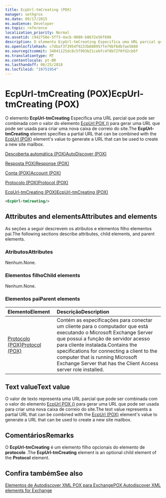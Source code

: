 ```yaml
---
title: EcpUrl-tmCreating (POX)
manager: sethgros
ms.date: 09/17/2015
ms.audience: Developer
ms.topic: reference
localization_priority: Normal
ms.assetid: c942758e-5ff3-4acb-9080-b8672e56f696
description: O elemento EcpUrl-tmCreating Especifica uma URL parcial que pode ser combinada com o valor do elemento EcpUrl POX () para gerar uma URL que pode ser usada para criar uma nova caixa de correio do site.
ms.openlocfilehash: c7dbaf3f3954f9233b888957fe79bf6db7ae5880
ms.sourcegitcommit: 34041125dc8c5f993b21cebfc4f8b72f0fd2cb6f
ms.translationtype: MT
ms.contentlocale: pt-BR
ms.lasthandoff: 06/25/2018
ms.locfileid: "19751954"
---
```

# <a name="ecpurl-tmcreating-pox"></a><span data-ttu-id="5ed2d-103">EcpUrl-tmCreating (POX)</span><span class="sxs-lookup"><span data-stu-id="5ed2d-103">EcpUrl-tmCreating (POX)</span></span>

<span data-ttu-id="5ed2d-104">O elemento **EcpUrl-tmCreating** Especifica uma URL parcial que pode ser combinada com o valor do elemento [EcpUrl POX ()](ecpurl-pox.md) para gerar uma URL que pode ser usada para criar uma nova caixa de correio do site.</span><span class="sxs-lookup"><span data-stu-id="5ed2d-104">The **EcpUrl-tmCreating** element specifies a partial URL that can be combined with the [EcpUrl (POX)](ecpurl-pox.md) element's value to generate a URL that can be used to create a new site mailbox.</span></span> 
  
[<span data-ttu-id="5ed2d-105">Descoberta automática (POX)</span><span class="sxs-lookup"><span data-stu-id="5ed2d-105">AutoDiscover (POX)</span></span>](autodiscover-pox.md)
  
[<span data-ttu-id="5ed2d-106">Resposta POX)</span><span class="sxs-lookup"><span data-stu-id="5ed2d-106">Response (POX)</span></span>](response-pox.md)
  
[<span data-ttu-id="5ed2d-107">Conta (POX)</span><span class="sxs-lookup"><span data-stu-id="5ed2d-107">Account (POX)</span></span>](account-pox.md)
  
[<span data-ttu-id="5ed2d-108">Protocolo (POX)</span><span class="sxs-lookup"><span data-stu-id="5ed2d-108">Protocol (POX)</span></span>](protocol-pox.md)
  
[<span data-ttu-id="5ed2d-109">EcpUrl-tmCreating (POX)</span><span class="sxs-lookup"><span data-stu-id="5ed2d-109">EcpUrl-tmCreating (POX)</span></span>](ecpurl-tmcreating-pox.md)
  
```XML
<EcpUrl-tmCreating/>
```

## <a name="attributes-and-elements"></a><span data-ttu-id="5ed2d-110">Attributes and elements</span><span class="sxs-lookup"><span data-stu-id="5ed2d-110">Attributes and elements</span></span>

<span data-ttu-id="5ed2d-111">As seções a seguir descrevem os atributos e elementos filho elementos pai.</span><span class="sxs-lookup"><span data-stu-id="5ed2d-111">The following sections describe attributes, child elements, and parent elements.</span></span>
  
### <a name="attributes"></a><span data-ttu-id="5ed2d-112">Atributos</span><span class="sxs-lookup"><span data-stu-id="5ed2d-112">Attributes</span></span>

<span data-ttu-id="5ed2d-113">Nenhum.</span><span class="sxs-lookup"><span data-stu-id="5ed2d-113">None.</span></span>
  
### <a name="child-elements"></a><span data-ttu-id="5ed2d-114">Elementos filho</span><span class="sxs-lookup"><span data-stu-id="5ed2d-114">Child elements</span></span>

<span data-ttu-id="5ed2d-115">Nenhum.</span><span class="sxs-lookup"><span data-stu-id="5ed2d-115">None.</span></span>
  
### <a name="parent-elements"></a><span data-ttu-id="5ed2d-116">Elementos pai</span><span class="sxs-lookup"><span data-stu-id="5ed2d-116">Parent elements</span></span>

|<span data-ttu-id="5ed2d-117">**Elemento**</span><span class="sxs-lookup"><span data-stu-id="5ed2d-117">**Element**</span></span>|<span data-ttu-id="5ed2d-118">**Descrição**</span><span class="sxs-lookup"><span data-stu-id="5ed2d-118">**Description**</span></span>|
|:-----|:-----|
|[<span data-ttu-id="5ed2d-119">Protocolo (POX)</span><span class="sxs-lookup"><span data-stu-id="5ed2d-119">Protocol (POX)</span></span>](protocol-pox.md) <br/> |<span data-ttu-id="5ed2d-120">Contém as especificações para conectar um cliente para o computador que está executando o Microsoft Exchange Server que possui a função de servidor acesso para cliente instalada.</span><span class="sxs-lookup"><span data-stu-id="5ed2d-120">Contains the specifications for connecting a client to the computer that is running Microsoft Exchange Server that has the Client Access server role installed.</span></span>  <br/> |
   
## <a name="text-value"></a><span data-ttu-id="5ed2d-121">Text value</span><span class="sxs-lookup"><span data-stu-id="5ed2d-121">Text value</span></span>

<span data-ttu-id="5ed2d-122">O valor de texto representa uma URL parcial que pode ser combinada com o valor do elemento [EcpUrl POX ()](ecpurl-pox.md) para gerar uma URL que pode ser usada para criar uma nova caixa de correio do site.</span><span class="sxs-lookup"><span data-stu-id="5ed2d-122">The text value represents a partial URL that can be combined with the [EcpUrl (POX)](ecpurl-pox.md) element's value to generate a URL that can be used to create a new site mailbox.</span></span> 
  
## <a name="remarks"></a><span data-ttu-id="5ed2d-123">Comentários</span><span class="sxs-lookup"><span data-stu-id="5ed2d-123">Remarks</span></span>

<span data-ttu-id="5ed2d-124">O **EcpUrl-tmCreating** é um elemento filho opcionais do elemento de **protocolo** .</span><span class="sxs-lookup"><span data-stu-id="5ed2d-124">The **EcpUrl-tmCreating** element is an optional child element of the **Protocol** element.</span></span> 
  
## <a name="see-also"></a><span data-ttu-id="5ed2d-125">Confira também</span><span class="sxs-lookup"><span data-stu-id="5ed2d-125">See also</span></span>



[<span data-ttu-id="5ed2d-126">Elementos de Autodiscover XML POX para Exchange</span><span class="sxs-lookup"><span data-stu-id="5ed2d-126">POX Autodiscover XML elements for Exchange</span></span>](pox-autodiscover-xml-elements-for-exchange.md)

